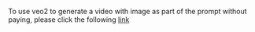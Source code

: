 To use veo2 to generate a video with image as part of the prompt without paying, please click the following [link](https://aistudio.google.com/generate-video)
